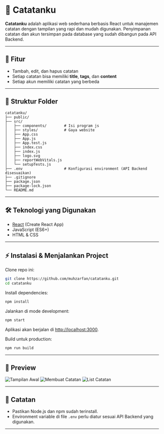 # 📝 Catatanku

**Catatanku** adalah aplikasi web sederhana berbasis React untuk manajemen catatan dengan tampilan yang rapi dan mudah digunakan. Penyimpanan catatan dan akun tersimpan pada database yang sudah dibangun pada API Backend. 

---

## 🚀 Fitur
- Tambah, edit, dan hapus catatan
- Setiap catatan bisa memiliki **title**, **tags**, dan **content**
- Setiap akun memiliki catatan yang berbeda

---

## 📂 Struktur Folder

```
catatanku/
├── public/                
├── src/
│   ├── components/        # Isi program js
│   ├── styles/            # Gaya website
│   ├── App.css
│   ├── App.js
│   ├── App.test.js
│   ├── index.css
│   ├── index.js
│   ├── logo.svg
│   ├── reportWebVitals.js
│   └── setupTests.js
├── .env                   # Konfigurasi environment (API Backend disesuaikan)
├── .gitignore
├── package.json
├── package-lock.json
└── README.md              
```

---

## 🛠️ Teknologi yang Digunakan
- [React](https://reactjs.org/) (Create React App)
- JavaScript (ES6+)
- HTML & CSS

---

## ⚡ Instalasi & Menjalankan Project

Clone repo ini:

```bash
git clone https://github.com/muhzarfan/catatanku.git
cd catatanku
```

Install dependencies:

```bash
npm install
```

Jalankan di mode development:

```bash
npm start
```

Aplikasi akan berjalan di [http://localhost:3000](http://localhost:3000).

Build untuk production:

```bash
npm run build
```

---

## 📸 Preview
![Tampilan Awal](https://github.com/user-attachments/assets/9698ce0e-9193-4585-8407-58389ad5d148)
![Membuat Catatan](https://github.com/user-attachments/assets/39dafefc-9f7d-424a-bc4c-25fd3cd012ea)
![List Catatan](https://github.com/user-attachments/assets/530f5b99-ce38-4648-a952-1b42019fe3c3)

---

## 📌 Catatan
- Pastikan Node.js dan npm sudah terinstall.
- Environment variable di file `.env` perlu diatur sesuai API Backend yang digunakan.

---
